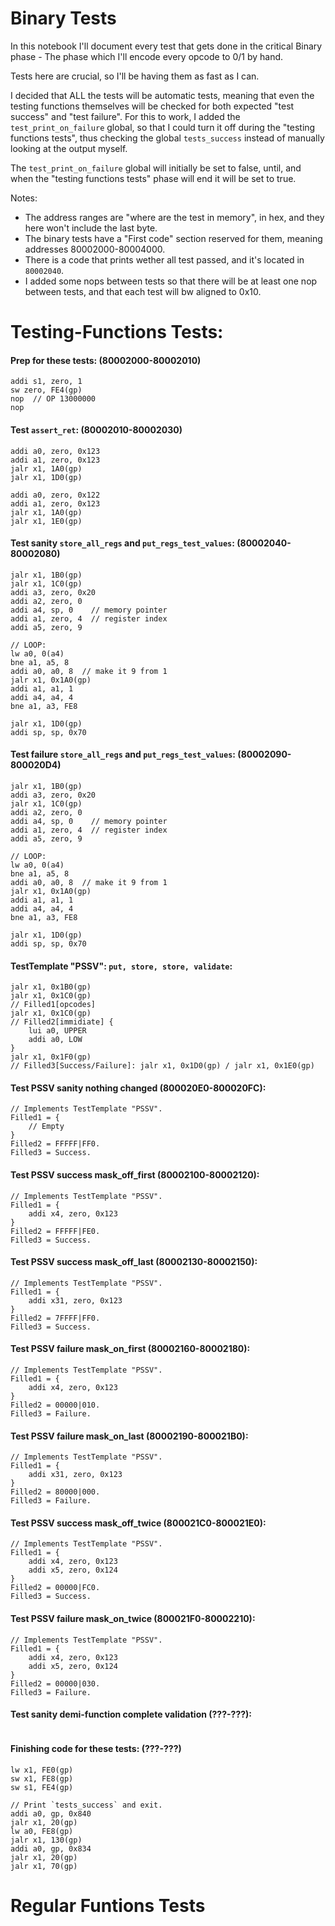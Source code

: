 # Binary Tests

In this notebook I'll document every test that gets done in the critical Binary phase - The phase which I'll encode every opcode to 0/1 by hand.

Tests here are crucial, so I'll be having them as fast as I can.

I decided that ALL the tests will be automatic tests, meaning that even the testing functions themselves will be checked for both expected "test success" and "test failure".
For this to work, I added the `test_print_on_failure` global, so that I could turn it off during the "testing functions tests", thus checking the global `tests_success` instead of manually looking at the output myself.

The `test_print_on_failure` global will initially be set to false, until, and when the "testing functions tests" phase will end it will be set to true.

Notes:
- The address ranges are "where are the test in memory", in hex, and they here won't include the last byte.
- The binary tests have a "First code" section reserved for them, meaning addresses 80002000-80004000.
- There is a code that prints wether all test passed, and it's located in `80002040`.
- I added some nops between tests so that there will be at least one nop between tests, and that each test will bw aligned to 0x10.

# Testing-Functions Tests:

#### Prep for these tests: (80002000-80002010)
```assembly
addi s1, zero, 1
sw zero, FE4(gp)
nop  // OP 13000000
nop
```

#### Test `assert_ret`: (80002010-80002030)
```assembly
addi a0, zero, 0x123
addi a1, zero, 0x123
jalr x1, 1A0(gp)
jalr x1, 1D0(gp)

addi a0, zero, 0x122
addi a1, zero, 0x123
jalr x1, 1A0(gp)
jalr x1, 1E0(gp)
```

#### Test sanity `store_all_regs` and `put_regs_test_values`: (80002040-80002080)
```assembly
jalr x1, 1B0(gp)
jalr x1, 1C0(gp)
addi a3, zero, 0x20
addi a2, zero, 0
addi a4, sp, 0    // memory pointer
addi a1, zero, 4  // register index
addi a5, zero, 9

// LOOP:
lw a0, 0(a4)
bne a1, a5, 8
addi a0, a0, 8  // make it 9 from 1
jalr x1, 0x1A0(gp)
addi a1, a1, 1
addi a4, a4, 4
bne a1, a3, FE8

jalr x1, 1D0(gp)
addi sp, sp, 0x70
```

#### Test failure `store_all_regs` and `put_regs_test_values`: (80002090-800020D4)
```assembly
jalr x1, 1B0(gp)
addi a3, zero, 0x20
jalr x1, 1C0(gp)
addi a2, zero, 0
addi a4, sp, 0    // memory pointer
addi a1, zero, 4  // register index
addi a5, zero, 9

// LOOP:
lw a0, 0(a4)
bne a1, a5, 8
addi a0, a0, 8  // make it 9 from 1
jalr x1, 0x1A0(gp)
addi a1, a1, 1
addi a4, a4, 4
bne a1, a3, FE8

jalr x1, 1D0(gp)
addi sp, sp, 0x70
```

#### TestTemplate "PSSV": `put, store, store, validate`:
```assembly
jalr x1, 0x1B0(gp)
jalr x1, 0x1C0(gp)
// Filled1[opcodes]
jalr x1, 0x1C0(gp)
// Filled2[immidiate] {
    lui a0, UPPER
    addi a0, LOW
}
jalr x1, 0x1F0(gp)
// Filled3[Success/Failure]: jalr x1, 0x1D0(gp) / jalr x1, 0x1E0(gp)
```

#### Test PSSV sanity nothing changed (800020E0-800020FC):
```assembly
// Implements TestTemplate "PSSV".
Filled1 = {
    // Empty
}
Filled2 = FFFFF|FF0.
Filled3 = Success.
```

#### Test PSSV success mask_off_first (80002100-80002120):
```assembly
// Implements TestTemplate "PSSV".
Filled1 = {
    addi x4, zero, 0x123
}
Filled2 = FFFFF|FE0.
Filled3 = Success.
```

#### Test PSSV success mask_off_last (80002130-80002150):
```assembly
// Implements TestTemplate "PSSV".
Filled1 = {
    addi x31, zero, 0x123
}
Filled2 = 7FFFF|FF0.
Filled3 = Success.
```

#### Test PSSV failure mask_on_first (80002160-80002180):
```assembly
// Implements TestTemplate "PSSV".
Filled1 = {
    addi x4, zero, 0x123
}
Filled2 = 00000|010.
Filled3 = Failure.
```

#### Test PSSV failure mask_on_last (80002190-800021B0):
```assembly
// Implements TestTemplate "PSSV".
Filled1 = {
    addi x31, zero, 0x123
}
Filled2 = 80000|000.
Filled3 = Failure.
```

#### Test PSSV success mask_off_twice (800021C0-800021E0):
```assembly
// Implements TestTemplate "PSSV".
Filled1 = {
    addi x4, zero, 0x123
    addi x5, zero, 0x124
}
Filled2 = 00000|FC0.
Filled3 = Success.
```

#### Test PSSV failure mask_on_twice (800021F0-80002210):
```assembly
// Implements TestTemplate "PSSV".
Filled1 = {
    addi x4, zero, 0x123
    addi x5, zero, 0x124
}
Filled2 = 00000|030.
Filled3 = Failure.
```

#### Test sanity demi-function complete validation (???-???):
```assembly

```

#### Finishing code for these tests: (???-???)
```assembly
lw x1, FE0(gp)
sw x1, FE8(gp)
sw s1, FE4(gp)

// Print `tests_success` and exit.
addi a0, gp, 0x840
jalr x1, 20(gp)
lw a0, FE8(gp)
jalr x1, 130(gp)
addi a0, gp, 0x834
jalr x1, 20(gp)
jalr x1, 70(gp)
```


# Regular Funtions Tests


